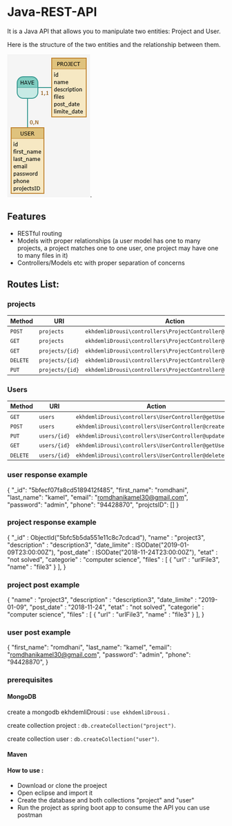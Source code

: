 # Java-REST-API
It is a Java API that allows you to manipulate two entities: Project and User.

Here is the structure of the two entities and the relationship between them.

![alt text](https://github.com/kamelromdhani/Java-REST-API/blob/master/ekhdemliDrousi/src/main/resources/entitiesAssociation.png).
## Features

- RESTful routing
- Models with proper relationships (a user model has one to many projects, a project matches one to one user, one project may have one to many files in it)
- Controllers/Models etc with proper separation of concerns

## Routes List:

### projects

| Method     | URI                               | Action                                                       |
|------------|-----------------------------------|--------------------------------------------------------------|
| `POST`     | `projects`                        |`ekhdemliDrousi\controllers\ProjectController@createProject`  |          
| `GET`      | `projects`                        | `ekhdemliDrousi\controllers\ProjectController@getProjects`   |
| `GET`      | `projects/{id}`                   | `ekhdemliDrousi\controllers\ProjectController@getProject`    |
| `DELETE`   | `projects/{id}`                   | `ekhdemliDrousi\controllers\ProjectController@deleteProject` |
| `PUT`      | `projects/{id}`                   | `ekhdemliDrousi\controllers\ProjectController@updateProject` |


### Users

| Method     | URI                               | Action                                                        |
|------------|-----------------------------------|---------------------------------------------------------------|
| `GET`      | `users`                           | `ekhdemliDrousi\controllers\UserController@getUsers`          |
| `POST`     | `users`                           | `ekhdemliDrousi\controllers\UserController@createUser`        |
| `PUT`      | `users/{id}`                      | `ekhdemliDrousi\controllers\UserController@updateUser`        |
| `GET`      | `users/{id}`                      | `ekhdemliDrousi\controllers\UserController@getUser`           |
| `DELETE`   | `users/{id}`                      | `ekhdemliDrousi\controllers\UserController@deleteUser`        |


### user response example
{
    "_id": "5bfecf07fa8cd5189412f485",
    "first_name": "romdhani",
    "last_name": "kamel",
    "email": "romdhanikamel30@gmail.com",
    "password": "admin",
    "phone": "94428870",
    "projctsID": []
}

### project response example
{
        "_id" : ObjectId("5bfc5b5da551e11c8c7cdcad"),
        "name" : "project3",
        "description" : "description3",
        "date_limite" : ISODate("2019-01-09T23:00:00Z"),
        "post_date" : ISODate("2018-11-24T23:00:00Z"),
        "etat" : "not solved",
        "categorie" : "computer science",
        "files" : [
                {
                        "url" : "urlFile3",
                        "name" : "file3"
                }
        ],
}

### project post example

{
        "name" : "project3",
        "description" : "description3",
        "date_limite" : "2019-01-09",
        "post_date" : "2018-11-24",
        "etat" : "not solved",
        "categorie" : "computer science",
        "files" : [
                {
                        "url" : "urlFile3",
                        "name" : "file3"
                }
        ],
}

### user post example

{
    "first_name": "romdhani",
    "last_name": "kamel",
    "email": "romdhanikamel30@gmail.com",
    "password": "admin",
    "phone": "94428870",
}

### prerequisites

#### MongoDB
create a mongodb ekhdemliDrousi : `use ekhdemliDrousi` .

create collection project : `db.createCollection("project")`.

create collection user : `db.createCollection("user")`.

#### Maven

#### How to use :

- Download or clone the proeject
- Open eclipse and import it
- Create the database and both collections "project" and "user"
- Run the project as spring boot app
to consume the API you can use postman


